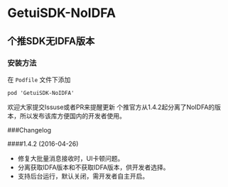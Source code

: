 GetuiSDK-NoIDFA
========

## 个推SDK无IDFA版本

### 安装方法

在 `Podfile` 文件下添加

``` pod 'GetuiSDK-NoIDFA' ```

欢迎大家提交Issuse或者PR来提醒更新
个推官方从1.4.2起分离了NoIDFA的版本，所以发布该库方便国内的开发者使用。

###Changelog

####1.4.2 (2016-04-26)

- 修复大批量消息接收时，UI卡顿问题。
- 分离获取IDFA版本和不获取IDFA版本，供开发者选择。
- 支持后台运行，默认关闭，需开发者自主开启。
